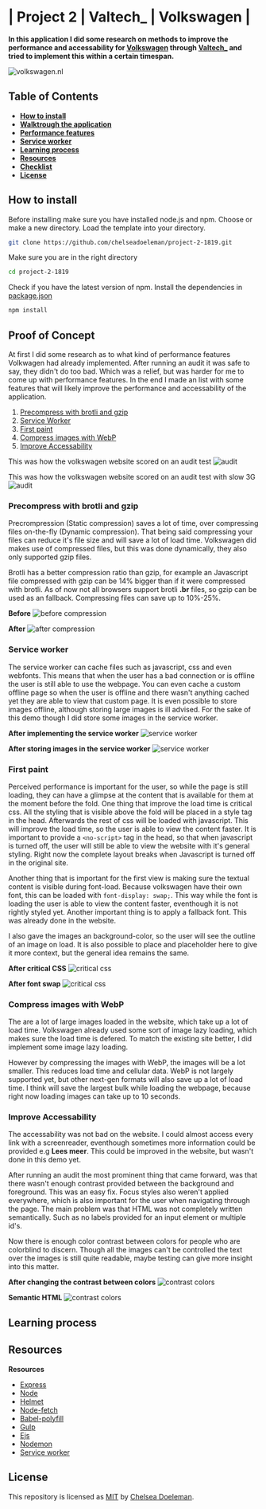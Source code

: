 # | Project 2 | Valtech_ | Volkswagen |

**In this application I did some research on methods to improve the performance and accessability for [Volkswagen](https://www.volkswagen.nl/) through [Valtech_](https://www.valtech.com/nl-nl/) and tried to implement this within a certain timespan.**

![volkswagen.nl](./docs/vw-website.png)

## Table of Contents
* **[How to install](#how-to-install)** 
* **[Walktrough the application](#walk-trough-the-application)** 
* **[Performance features](#performance-features)**
* **[Service worker](#service-worker)**
* **[Learning process](#learning-process)**
* **[Resources](#resources)**
* **[Checklist](#checklist)**
* **[License](#license)**

## How to install

Before installing make sure you have installed node.js and npm.
Choose or make a new directory.
Load the template into your directory.

```bash
git clone https://github.com/chelseadoeleman/project-2-1819.git
```

Make sure you are in the right directory 
```bash
cd project-2-1819
```

Check if you have the latest version of npm.
Install the dependencies in [package.json](./package.json)
```bash
npm install
```

## Proof of Concept

At first I did some research as to what kind of performance features Volkwagen had already implemented. After running an audit it was safe to say, they didn't do too bad. Which was a relief, but was harder for me to come up with performance features. In the end I made an list with some features that will likely improve the performance and accessability of the application.

1.  [Precompress with brotli and gzip](#precompress-with-brotli-and-gzip)
2.  [Service Worker](#service-worker)
3.  [First paint](#first-paint)
4.  [Compress images with WebP](#compress-images-with-wepb)
5.  [Improve Accessability](#improve-accessability)

This was how the volkswagen website scored on an audit test
![audit](./docs/first.png)

This was how the volkswagen website scored on an audit test with slow 3G
![audit](./docs/3g.png)

### Precompress with brotli and gzip

Precrompression (Static compression) saves a lot of time, over compressing files on-the-fly (Dynamic compression). That being said compressing your files can reduce it's file size and will save a lot of load time. Volkswagen did makes use of compressed files, but this was done dynamically, they also only supported gzip files. 

Brotli has a better compression ratio than gzip, for example an Javascript file compressed with gzip can be 14% bigger than if it were compressed with brotli. As of now not all browsers support brotli **.br** files, so gzip can be used as an fallback. Compressing files can save up to 10%-25%.

**Before**
![before compression](./docs/compression.png)

**After**
![after compression](./docs/after-compression.png)

### Service worker

The service worker can cache files such as javascript, css and even webfonts. This means that when the user has a bad connection or is offline the user is still able to use the webpage. You can even cache a custom offline page so when the user is offline and there wasn't anything cached yet they are able to view that custom page. It is even possible to store images offline, although storing large images is ill advised. For the sake of this demo though I did store some images in the service worker.

**After implementing the service worker**
![service worker](./docs/service-worker.png)

**After storing images in the service worker**
![service worker](./docs/service-images.png)


### First paint

Perceived performance is important for the user, so while the page is still loading, they can have a glimpse at the content that is available for them at the moment before the fold. One thing that improve the load time is critical css. All the styling that is visible above the fold will be placed in a style tag in the head. Afterwards the rest of css will be loaded with javascript. This will improve the load time, so the user is able to view the content faster. It is important to provide a ```<no-script>``` tag in the head, so that when javascript is turned off, the user will still be able to view the website with it's general styling. Right now the complete layout breaks when Javascript is turned off in the original site.

Another thing that is important for the first view is making sure the textual content is visible during font-load. Because volkswagen have their own font, this can be loaded with ```font-display: swap;```. This way while the font is loading the user is able to view the content faster, eventhough it is not rightly styled yet. Another important thing is to apply a fallback font. This was already done in the website. 

I also gave the images an background-color, so the user will see the outline of an image on load. It is also possible to place and placeholder here to give it more context, but the general idea remains the same.

**After critical CSS**
![critical css](./docs/critical-css.png)

**After font swap**
![critical css](./docs/font-swap.png)


### Compress images with WebP

The are a lot of large images loaded in the website, which take up a lot of load time. Volkswagen already used some sort of image lazy loading, which makes sure the load time is defered. To match the existing site better, I did implement some image lazy loading. 

However by compressing the images with WebP, the images will be a lot smaller. This reduces load time and cellular data. WebP is not largely supported yet, but other next-gen formats will also save up a lot of load time. I think will save the largest bulk while loading the webpage, because right now loading images can take up to 10 seconds.


### Improve Accessability

The accessability was not bad on the website. I could almost access every link with a screenreader, eventhough sometimes more information could be provided e.g **Lees meer**. This could be improved in the website, but wasn't done in this demo yet. 

After running an audit the most prominent thing that came forward, was that there wasn't enough contrast provided between the background and foreground. This was an easy fix. Focus styles also weren't applied everywhere, which is also important for the user when navigating through the page. The main problem was that HTML was not completely written semantically. Such as no labels provided for an input element or multiple id's.

Now there is enough color contrast between colors for people who are colorblind to discern. Though all the images can't be controlled the text over the images is still quite readable, maybe testing can give more insight into this matter.

**After changing the contrast between colors**
![contrast colors](./docs/contrast.png)

**Semantic HTML**
![contrast colors](./docs/semantic.png)



## Learning process


## Resources

**Resources**
* [Express](https://expressjs.com/)
* [Node](https://nodejs.org/en/)
* [Helmet](https://github.com/helmetjs/helmet)
* [Node-fetch](https://www.npmjs.com/package/node-fetch)
* [Babel-polyfill](https://cdnjs.com/libraries/babel-polyfill)
* [Gulp](https://gulpjs.com/)
* [Ejs](https://ejs.co/)
* [Nodemon](https://nodemon.io/)
* [Service worker](https://developers.google.com/web/fundamentals/primers/service-workers/#you_need_https)

## License
This repository is licensed as [MIT](LICENSE) by [Chelsea Doeleman](https://github.com/chelseadoeleman).
